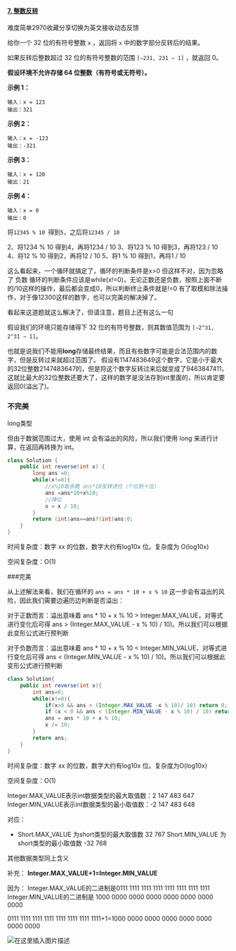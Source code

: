 #### [7. 整数反转](https://leetcode-cn.com/problems/reverse-integer/)

难度简单2970收藏分享切换为英文接收动态反馈

给你一个 32 位的有符号整数 `x` ，返回将 `x` 中的数字部分反转后的结果。

如果反转后整数超过 32 位的有符号整数的范围 `[−231, 231 − 1]` ，就返回 0。

**假设环境不允许存储 64 位整数（有符号或无符号）。**

 

**示例 1：**

```
输入：x = 123
输出：321
```

**示例 2：**

```
输入：x = -123
输出：-321
```

**示例 3：**

```
输入：x = 120
输出：21
```

**示例 4：**

```
输入：x = 0
输出：0
```

将`12345 % 10 `得到`5`，之后将`12345 / 10`

2、将1234 % 10 得到4，再将1234 / 10
3、将123 % 10 得到3，再将123 / 10
4、将12 % 10 得到2，再将12 / 10
5、将1 % 10 得到1，再将1 / 10

这么看起来，一个循环就搞定了，循环的判断条件是x>0
但这样不对，因为忽略了 负数
循环的判断条件应该是while(x!=0)，无论正数还是负数，按照上面不断的/10这样的操作，最后都会变成0，所以判断终止条件就是!=0
有了取模和除法操作，对于像12300这样的数字，也可以完美的解决掉了。

看起来这道题就这么解决了，但请注意，题目上还有这么一句

假设我们的环境只能存储得下 32 位的有符号整数，则其数值范围为 `[−2^31, 2^31 − 1]`。

也就是说我们不能用**long**存储最终结果，而且有些数字可能是合法范围内的数字，但是反转过来就超过范围了。
假设有1147483649这个数字，它是小于最大的32位整数2147483647的，但是将这个数字反转过来后就变成了9463847411，这就比最大的32位整数还要大了，这样的数字是没法存到int里面的，所以肯定要返回0(溢出了)。



### 不完美

long类型

但由于数据范围过大，使用 int 会有溢出的风险，所以我们使用 long 来进行计算，在返回再转换为 int。



```java
class Solution {
    public int reverse(int x) {
        long ans =0;
        while(x!=0){
            //x%10取余数 ans*10反转进位（个位到十位）
            ans =ans*10+x%10;
            //降位
            x = x / 10;
        }
        return (int)ans==ans?(int)ans:0;
    }
}
```

时间复杂度：数字 xx 的位数，数字大约有log10x 位。复杂度为 O(log10x)

空间复杂度：O(1)





###完美

从上述解法来看，我们在循环的 `ans = ans * 10 + x % 10` 这一步会有溢出的风险，因此我们需要边遍历边判断是否溢出：

对于正数而言：溢出意味着 ans * 10 + x % 10 > Integer.MAX_VALUE，对等式进行变化后可得 ans > (Integer.MAX_VALUE - x % 10) / 10)。所以我们可以根据此变形公式进行预判断

对于负数而言：溢出意味着 ans * 10 + x % 10 < Integer.MIN_VALUE，对等式进行变化后可得 ans < (Integer.MIN_VALUE - x % 10) / 10)。所以我们可以根据此变形公式进行预判断

```java
class Solution{
    public int reverse(int x){
        int ans=0;
        while(x!=0){
            if(x>0 && ans > (Integer.MAX_VALUE -x % 10)/ 10) return 0;
            if (x < 0 && ans < (Integer.MIN_VALUE - x % 10) / 10) return 0;
            ans = ans * 10 + x % 10;
            x /= 10;
        }
        return ans;
    }
}
```

时间复杂度：数字 xx 的位数，数字大约有log10x 位。复杂度为O(log10x)

空间复杂度：O(1)

Integer.MAX_VALUE表示int数据类型的最大取值数：2 147 483 647
Integer.MIN_VALUE表示int数据类型的最小取值数：-2 147 483 648

对应：

* Short.MAX_VALUE 为short类型的最大取值数 32 767
  Short.MIN_VALUE 为short类型的最小取值数 -32 768

其他数据类型同上含义

补充：
**Integer.MAX_VALUE+1=Integer.MIN_VALUE**

因为：
Integer.MAX_VALUE的二进制是0111 1111 1111 1111 1111 1111 1111 1111
Integer.MIN_VALUE的二进制是 1000 0000 0000 0000 0000 0000 0000 0000

0111 1111 1111 1111 1111 1111 1111 1111+1=1000 0000 0000 0000 0000 0000 0000 0000


![在这里插入图片描述](https://img-blog.csdnimg.cn/2020031010134471.png?x-oss-process=image/watermark,type_ZmFuZ3poZW5naGVpdGk,shadow_10,text_aHR0cHM6Ly9ibG9nLmNzZG4ubmV0L3dlaXhpbl80NDgyNDUwMA==,size_16,color_FFFFFF,t_70)